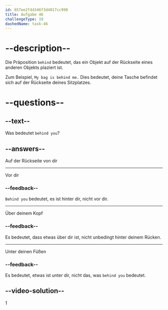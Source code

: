 ```yaml
---
id: 657ee2f44346f3d4017cc990
title: Aufgabe 46
challengeType: 19
dashedName: task-46
---
```


# --description--

Die Präposition `behind` bedeutet, das ein Objekt auf der Rückseite eines anderen Objekts plaziert ist.

Zum Beispiel, `My bag is behind me.` Dies bedeutet, deine Tasche befindet sich auf der Rückseite deines Sitzplatzes.

# --questions--

## --text--

Was bedeutet `behind you`?

## --answers--

Auf der Rückseite von dir

---

Vor dir

### --feedback--

`Behind you` bedeutet, es ist hinter dir, nicht vor dir.

---

Über deinem Kopf

### --feedback--

Es bedeutet, dass etwas über dir ist, nicht unbedingt hinter deinem Rücken.

---

Unter deinen Füßen

### --feedback--

Es bedeutet, etwas ist unter dir, nicht das, was `behind you` bedeutet.

## --video-solution--

1
